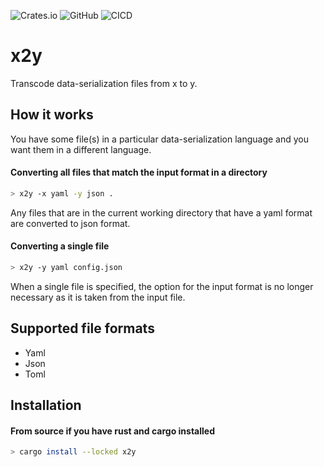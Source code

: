 ![Crates.io](https://img.shields.io/crates/v/x2y)
![GitHub](https://img.shields.io/github/license/edneedham/x2y)
![CICD](https://github.com/edneedham/x2y/actions/workflows/cicd.yml/badge.svg)

# x2y

Transcode data-serialization files from x to y.

## How it works

You have some file(s) in a particular data-serialization language and you want 
them in a different language. 


#### Converting all files that match the input format in a directory

```bash
> x2y -x yaml -y json .
```
Any files that are in the current working directory that have a yaml format are 
converted to json format.

#### Converting a single file

```bash
> x2y -y yaml config.json
```
When a single file is specified, the option for the input format is no longer 
necessary as it is taken from the input file.


## Supported file formats 

* Yaml 
* Json
* Toml 


## Installation

#### From source if you have rust and cargo installed

```bash
> cargo install --locked x2y
```
